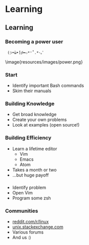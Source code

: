 # Learning

## Learning

### Becoming a power user

```
 (੭•̀ω•́)੭̸━✩*⁺˚.*･｡ﾟ
```

\image{resources/images/power.png}

### Start
* Identify important Bash commands
* Skim their manuals 

### Building Knowledge
* Get broad knowledge
* Create your own problems
* Look at examples (open source!)

### Building Efficiency
* Learn a lifetime editor
    * Vim
    * Emacs
    * Atom
* Takes a month or two
* ...but huge payoff

### 
* Identify problem
* Open Vim
* Program some zsh

### Communities
* [reddit.com/r/linux](reddit.com/r/linux)
* [unix.stackexchange.com](unix.stackexchange.com)
* Various forums
* And us :)

